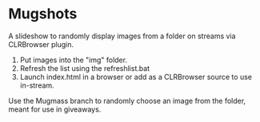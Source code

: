 # Mugshots
A slideshow to randomly display images from a folder on streams via CLRBrowser plugin.

1. Put images into the "img" folder.
2. Refresh the list using the refreshlist.bat
3. Launch index.html in a browser or add as a CLRBrowser source to use in-stream.

Use the Mugmass branch to randomly choose an image from the folder, meant for use in giveaways.
